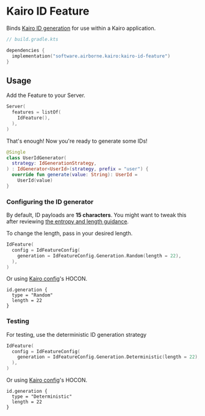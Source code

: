 # Kairo ID Feature

Binds [Kairo ID generation](..) for use within a Kairo application.

```kotlin
// build.gradle.kts

dependencies {
  implementation("software.airborne.kairo:kairo-id-feature")
}
```

## Usage

Add the Feature to your Server.

```kotlin
Server(
  features = listOf(
    IdFeature(),
  ),
)
```

That's enough! Now you're ready to generate some IDs!

```kotlin
@Single
class UserIdGenerator(
  strategy: IdGenerationStrategy,
) : IdGenerator<UserId>(strategy, prefix = "user") {
  override fun generate(value: String): UserId =
    UserId(value)
}
```

### Configuring the ID generator

By default, ID payloads are **15 characters**.
You might want to tweak this
after reviewing [the entropy and length guidance](../README.md#entropy-and-length-guidance).

To change the length, pass in your desired length.

```kotlin
IdFeature(
  config = IdFeatureConfig(
    generation = IdFeatureConfig.Generation.Random(length = 22),
  ),
)
```

Or using [Kairo config](../../kairo-config)'s HOCON.

```hocon
id.generation {
  type = "Random"
  length = 22
}
```

### Testing

For testing, use the deterministic ID generation strategy

```kotlin
IdFeature(
  config = IdFeatureConfig(
    generation = IdFeatureConfig.Generation.Deterministic(length = 22),
  ),
)
```

Or using [Kairo config](../../kairo-config)'s HOCON.

```hocon
id.generation {
  type = "Deterministic"
  length = 22
}
```
